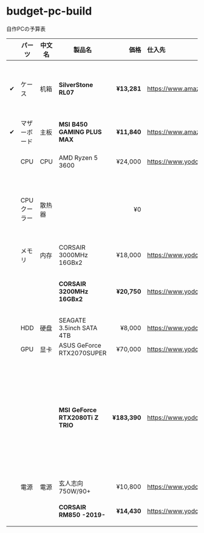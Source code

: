 # budget-pc-build
自作PCの予算表

|  | パーツ | 中文名 | 製品名 | 価格 | 仕入先 | 備考 |
| --- | --- | --- | --- | ---: | :--- | --- |
| &#x2714; | ケース | 机箱 | **SilverStone RL07** | **&yen;13,281** | https://www.amazon.co.jp/gp/product/B077TXNT8L/ | ミドルタワー。黒と赤でかっこいい |
| &#x2714; | マザーボード | 主板 | **MSI B450 GAMING PLUS MAX** | **&yen;11,840** | https://www.amazon.co.jp/dp/B07W8WKV67/ | 黒と赤でかっこいい |
|  | CPU | CPU | AMD Ryzen 5 3600 | &yen;24,000 | https://www.yodobashi.com/product/100000001004635375/ | 6コアあれば十分 |
|  | CPUクーラー | 散热器 |  | &yen;0 |  | とりあえずは純正の使ってたらええんちゃう？ |
|  | メモリ | 内存 | CORSAIR 3000MHz 16GBx2 | &yen;18,000 | https://www.yodobashi.com/product/100000001003821892/ |  |
|  |  |  | **CORSAIR 3200MHz 16GBx2** | **&yen;20,750** | https://www.yodobashi.com/product/100000001005581573/ | なんとなくちょっといいのにした |
|  | HDD | 硬盘 | SEAGATE 3.5inch SATA 4TB | &yen;8,000 | https://www.yodobashi.com/product/100000001003675239/ |  |
|  | GPU | 显卡 | ASUS GeForce RTX2070SUPER | &yen;70,000 | https://www.yodobashi.com/product/100000001004918245/ |  |
|  |  |  | **MSI GeForce RTX2080Ti Z TRIO** | **&yen;183,390** | https://www.yodobashi.com/product/100000001005590984/ | 欲を言えば2080Tiが欲しい！ → 本当に買ってしまいそう... → 本当に買ってしまった |
|  | 電源 | 電源 | 玄人志向 750W/90+ | &yen;10,800 | https://www.yodobashi.com/product/100000001003752199/ |  |
|  |  |  | **CORSAIR RM850 -2019-** | **&yen;14,430** | https://www.yodobashi.com/product/100000001004485887/ | コルセアかっこいい |
